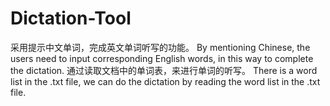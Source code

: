 # Dictation-Tool
采用提示中文单词，完成英文单词听写的功能。
By mentioning Chinese, the users need to input corresponding English words, in this way to complete the dictation.
通过读取文档中的单词表，来进行单词的听写。
There is a word list in the .txt file, we can do the dictation by reading the word list in the .txt file.
